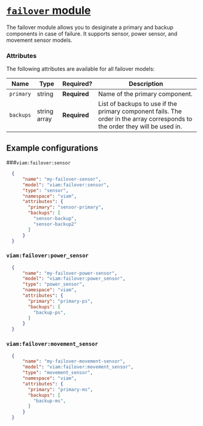 # [`failover` module](<https://github.com/viam-modules/failover>)

The failover module allows you to desiginate a primary and backup components in case of failure.
It supports sensor, power sensor, and movement sensor models.

### Attributes

The following attributes are available for all failover models:

| Name          | Type   | Required?    | Description                                                                                                                                                                                                                                                                                                                                                                                                                             |
| ------------- | ------ | ------------ | --------------------------------------------------------------------------------------------------------------------------------------------------------------------------------------------------------------------------------------------------------------------------------------------------------------------------------------------------------------------------------------------------------------------------------------- |
| `primary`  | string | **Required** | Name of the primary component.                                                                                                                                                                                                                   |
| `backups` | string array |  **Required**  | List of backups to use if the primary component fails. The order in the array corresponds to the order they will be used in.

## Example configurations

###`viam:failover:sensor`
```json
  {
      "name": "my-failover-sensor",
      "model": "viam:failover:sensor",
      "type": "sensor",
      "namespace": "viam",
      "attributes": {
        "primary": "sensor-primary",
        "backups": [
          "sensor-backup",
          "sensor-backup2"
        ]
      }
  }
```


### `viam:failover:power_sensor` <br>
```json
  {
      "name": "my-failover-power-sensor",
      "model": "viam:failover:power_sensor",
      "type": "power_sensor",
      "namespace": "viam",
      "attributes": {
        "primary": "primary-ps",
        "backups": [
          "backup-ps",
        ]
      }
  }
```

### `viam:failover:movement_sensor`
```json
  {
      "name": "my-failover-movement-sensor",
      "model": "viam:failover:movement_sensor",
      "type": "movement_sensor",
      "namespace": "viam",
      "attributes": {
        "primary": "primary-ms",
        "backups": [
          "backup-ms",
        ]
      }
  }
  ```
